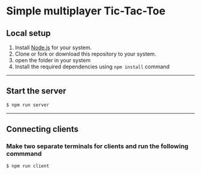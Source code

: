 # Simple multiplayer Tic-Tac-Toe

## Local setup

1. Install [Node.js](https://nodejs.org/en/download/) for your system.
2. Clone or fork or download this repository to your system.
3. open the folder in your system
4. Install the required dependencies using `npm install` command

---

## Start the server

```bash
$ npm run server
```

---

## Connecting clients

### Make two separate terminals for clients and run the following commmand

```bash
$ npm run client
```
